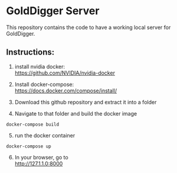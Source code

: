 # GoldDigger Server

This repository contains the code to have a working local server for GoldDigger.

## Instructions:

1. install nvidia docker:  
    https://github.com/NVIDIA/nvidia-docker

2. Install docker-compose:  
    https://docs.docker.com/compose/install/

3. Download this github repository and extract it into a folder

4. Navigate to that folder and build the docker image

```
docker-compose build
```
5. run the docker container
```
docker-compose up
```

6. In your browser, go to   
    http://127.1.1.0:8000
     